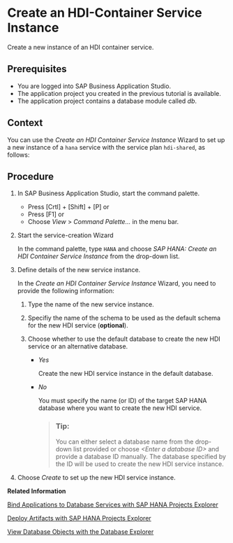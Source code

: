 <!-- loio7074c22b359244fc840a1a3c99cb4871 -->

# Create an HDI-Container Service Instance

Create a new instance of an HDI container service.



<a name="loio7074c22b359244fc840a1a3c99cb4871__prereq_tql_yyh_qmb"/>

## Prerequisites

-   You are logged into SAP Business Application Studio.
-   The application project you created in the previous tutorial is available.
-   The application project contains a database module called *db*.



## Context

You can use the *Create an HDI Container Service Instance* Wizard to set up a new instance of a `hana` service with the service plan `hdi-shared`, as follows:



## Procedure

1.  In SAP Business Application Studio, start the command palette.

    -   Press [Crtl\] + [Shift\] + [P\]  or
    -   Press [F1\] or
    -   Choose *View* \> *Command Palette...* in the menu bar.

2.  Start the service-creation Wizard

    In the command palette, type `HANA` and choose *SAP HANA: Create an HDI Container Service Instance* from the drop-down list.

3.  Define details of the new service instance.

    In the *Create an HDI Container Service Instance* Wizard, you need to provide the following information:

    1.  Type the name of the new service instance.

    2.  Specifiy the name of the schema to be used as the default schema for the new HDI service \(**optional**\).

    3.  Choose whether to use the default database to create the new HDI service or an alternative database.

        -   *Yes*

            Create the new HDI service instance in the default database.

        -   *No*

            You must specify the name \(or ID\) of the target SAP HANA database where you want to create the new HDI service.

            > ### Tip:  
            > You can either select a database name from the drop-down list provided or choose *<Enter a database ID\>* and provide a database ID manually. The database specified by the ID will be used to create the new HDI service instance.



4.  Choose *Create* to set up the new HDI service instance.


**Related Information**  


[Bind Applications to Database Services with SAP HANA Projects Explorer](bind-applications-to-database-services-with-sap-hana-projects-explorer-a3865b1.md "Use the SAP HANA Projects explorer to bind applications to database services and manage database connections.")

[Deploy Artifacts with SAP HANA Projects Explorer](deploy-artifacts-with-sap-hana-projects-explorer-4bbbaae.md "Use the SAP HANA Projects explorer to deploy and view your application's design- and run-time database artifacts.")

[View Database Objects with the Database Explorer](view-database-objects-with-the-database-explorer-0e5ac0b.md "Check the contents of your database with SAP HANA Database Explorer.")

